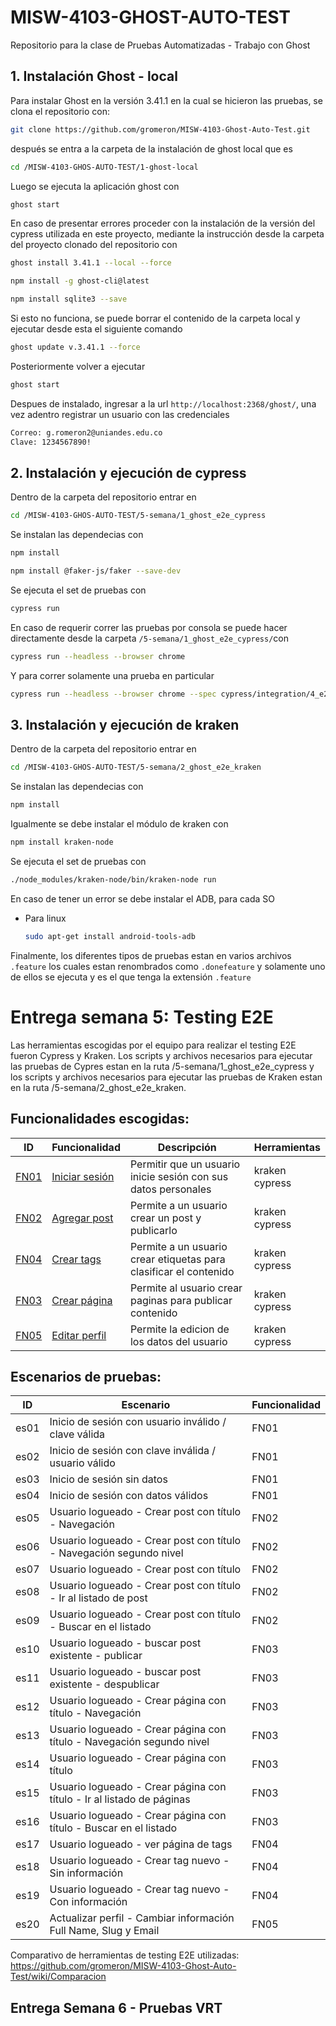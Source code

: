 # MISW-4103-GHOST-AUTO-TEST
Repositorio para la clase de Pruebas Automatizadas - Trabajo con Ghost

## 1. Instalación Ghost - local

Para instalar Ghost en la versión 3.41.1 en la cual se hicieron las pruebas, se clona el repositorio con:

```bash
git clone https://github.com/gromeron/MISW-4103-Ghost-Auto-Test.git
```

después se entra a la carpeta de la instalación de ghost local que es

```bash
cd /MISW-4103-GHOS-AUTO-TEST/1-ghost-local
```

Luego se ejecuta la aplicación ghost con

```bash
ghost start
```

En caso de presentar errores proceder con la instalación de la versión del cypress utilizada en este proyecto, mediante la instrucción desde la carpeta del proyecto clonado del repositorio con

```bash
ghost install 3.41.1 --local --force
```

```bash
npm install -g ghost-cli@latest
```

```bash
npm install sqlite3 --save
```

Si esto no funciona, se puede borrar el contenido de la carpeta local y ejecutar desde esta el siguiente comando

```bash
ghost update v.3.41.1 --force
```

Posteriormente volver a ejecutar

```bash
ghost start
```

Despues de instalado, ingresar a la url `http://localhost:2368/ghost/`, una vez adentro registrar un usuario con las credenciales

```bash
Correo: g.romeron2@uniandes.edu.co
Clave: 1234567890!
```

## 2. Instalación y ejecución de cypress

Dentro de la carpeta del repositorio entrar en

```bash
cd /MISW-4103-GHOS-AUTO-TEST/5-semana/1_ghost_e2e_cypress
```

Se instalan las dependecias con

```bash
npm install
```

```bash
npm install @faker-js/faker --save-dev
```

Se ejecuta el set de pruebas con

```bash
cypress run
```
En caso de requerir correr las pruebas por consola se puede hacer directamente desde la carpeta `/5-semana/1_ghost_e2e_cypress/`con

```bash
cypress run --headless --browser chrome
```

Y para correr solamente una prueba en particular

```bash
cypress run --headless --browser chrome --spec cypress/integration/4_e2e-tag.spec.js
```

## 3. Instalación y ejecución de kraken

Dentro de la carpeta del repositorio entrar en

```bash
cd /MISW-4103-GHOS-AUTO-TEST/5-semana/2_ghost_e2e_kraken
```

Se instalan las dependecias con

```bash
npm install
```

Igualmente se debe instalar el módulo de kraken con

```bash
npm install kraken-node
```

Se ejecuta el set de pruebas con

```bash
./node_modules/kraken-node/bin/kraken-node run
```

En caso de tener un error se debe instalar el ADB, para cada SO

* Para linux
    ```bash
    sudo apt-get install android-tools-adb
    ```

Finalmente, los diferentes tipos de pruebas estan en varios archivos `.feature` los cuales estan renombrados como `.donefeature` y solamente uno de ellos se ejecuta y es el que tenga la extensión `.feature`
# Entrega semana 5: Testing E2E

Las herramientas escogidas por el equipo para realizar el testing E2E fueron Cypress y Kraken. Los scripts y archivos necesarios para ejecutar las pruebas de Cypres estan en la ruta /5-semana/1_ghost_e2e_cypress y los scripts y archivos necesarios para ejecutar las pruebas de Kraken estan en la ruta /5-semana/2_ghost_e2e_kraken.

## Funcionalidades escogidas:

| ID | Funcionalidad | Descripción | Herramientas |
|---|---|---|---|
| [FN01](FN01) | [Iniciar sesión](FN01) | Permitir que un usuario inicie sesión con sus datos personales |  kraken<br>cypress |
| [FN02](FN02) | [Agregar post](FN02) | Permite a un usuario crear un post y publicarlo | kraken<br>cypress |
| [FN04](FN04) | [Crear tags](FN04) | Permite a un usuario crear etiquetas para clasificar el contenido |  kraken<br>cypress |
| [FN03](FN03) | [Crear página](FN03) | Permite al usuario crear paginas para publicar contenido | kraken<br>cypress |
| [FN05](FN05) | [Editar perfil](FN05) | Permite la edicion de los datos del usuario  | kraken<br>cypress |

## Escenarios de pruebas:

| ID | Escenario | Funcionalidad | 
|---|---|---|
|es01|Inicio de sesión con usuario inválido / clave válida|FN01|
|es02|Inicio de sesión con clave inválida / usuario válido|FN01|
|es03|Inicio de sesión sin datos|FN01|
|es04|Inicio de sesión con datos válidos|FN01|
|es05|Usuario logueado - Crear post con título - Navegación|FN02|
|es06|Usuario logueado - Crear post con título - Navegación segundo nivel|FN02|
|es07|Usuario logueado - Crear post con título|FN02|
|es08|Usuario logueado - Crear post con título - Ir al listado de post|FN02|
|es09|Usuario logueado - Crear post con título - Buscar en el listado|FN02|
|es10|Usuario logueado - buscar post existente - publicar|FN03|
|es11|Usuario logueado - buscar post existente - despublicar|FN03|
|es12|Usuario logueado - Crear página con título - Navegación|FN03|
|es13|Usuario logueado - Crear página con título - Navegación segundo nivel|FN03|
|es14|Usuario logueado - Crear página con título|FN03|
|es15|Usuario logueado - Crear página con título - Ir al listado de páginas|FN03|
|es16|Usuario logueado - Crear página con título - Buscar en el listado|FN03|
|es17|Usuario logueado - ver página de tags|FN04|
|es18|Usuario logueado - Crear tag nuevo - Sin información|FN04|
|es19|Usuario logueado - Crear tag nuevo - Con información|FN04|
|es20|Actualizar perfil - Cambiar información Full Name, Slug y Email|FN05|

Comparativo de herramientas de testing E2E utilizadas: https://github.com/gromeron/MISW-4103-Ghost-Auto-Test/wiki/Comparacion


## Entrega Semana 6 - Pruebas VRT